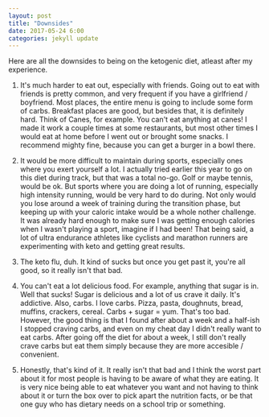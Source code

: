 ```yaml
---
layout: post
title: "Downsides"
date: 2017-05-24 6:00
categories: jekyll update
---
```

Here are all the downsides to being on the ketogenic diet, atleast after my experience.

1. It's much harder to eat out, especially with friends. Going out to eat with friends is pretty common, and very frequent if you have a girlfriend / boyfriend. Most places, the entire menu is going to include some form of carbs. Breakfast places are good, but besides that, it is definitely hard. Think of Canes, for example. You can't eat anything at canes! I made it work a couple times at some restaurants, but most other times I would eat at home before I went out or brought some snacks. I recommend mighty fine, because you can get a burger in a bowl there.

2. It would be more difficult to maintain during sports, especially ones where you exert yourself a lot. I actually tried earlier this year to go on this diet during track, but that was a total no-go. Golf or maybe tennis, would be ok. But sports where you are doing a lot of running, especially high intensity running, would be very hard to do during. Not only would you lose around a week of training during the transition phase, but keeping up with your caloric intake would be a whole nother challenge. It was already hard enough to make sure I was getting enough calories when I wasn't playing a sport, imagine if I had been! That being said, a lot of ultra endurance athletes like cyclists and marathon runners are experimenting with keto and getting great results.

3. The keto flu, duh. It kind of sucks but once you get past it, you're all good, so it really isn't that bad.

4. You can't eat a lot delicious food. For example, anything that sugar is in. Well that sucks! Sugar is delicious and a lot of us crave it daily. It's addictive. Also, carbs. I love carbs. Pizza, pasta, doughnuts, bread, muffins, crackers, cereal. Carbs + sugar = yum. That's too bad. However, the good thing is that I found after about a week and a half-ish I stopped craving carbs, and even on my cheat day I didn't really want to eat carbs. After going off the diet for about a week, I still don't really crave carbs but eat them simply because they are more accesible / convenient.

5. Honestly, that's kind of it. It really isn't that bad and I think the worst part about it for most people is having to be aware of what they are eating. It is very nice being able to eat whatever you want and not having to think about it or turn the box over to pick apart the nutrition facts, or be that one guy who has dietary needs on a school trip or something.
